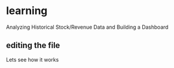 # learning
Analyzing Historical Stock/Revenue Data and Building a Dashboard
## editing the file
Lets see how it works
